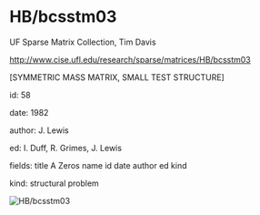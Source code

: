 # HB/bcsstm03

 UF Sparse Matrix Collection, Tim Davis

 http://www.cise.ufl.edu/research/sparse/matrices/HB/bcsstm03

 [SYMMETRIC MASS MATRIX, SMALL TEST STRUCTURE]

 id: 58

 date: 1982

 author: J. Lewis

 ed: I. Duff, R. Grimes, J. Lewis

 fields: title A Zeros name id date author ed kind

 kind: structural problem

![HB/bcsstm03](http://www2.research.att.com/~yifanhu/GALLERY/GRAPHS/GIF_SMALL/HB@bcsstm03.gif)